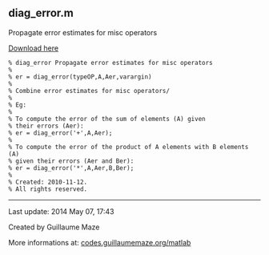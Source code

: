 ## diag\_error.m ##
Propagate error estimates for misc operators

[Download here](http://guillaumemaze.googlecode.com/svn/trunk/matlab/codes/matrix/diag_error.m)

```
% diag_error Propagate error estimates for misc operators
%
% er = diag_error(typeOP,A,Aer,varargin)
% 
% Combine error estimates for misc operators/
% 
% Eg:
% 
% To compute the error of the sum of elements (A) given 
% their errors (Aer):
% er = diag_error('+',A,Aer);
% 
% To compute the error of the product of A elements with B elements (A) 
% given their errors (Aer and Ber):
% er = diag_error('*',A,Aer,B,Ber);
%
% Created: 2010-11-12.
% All rights reserved.
```

---

Last update: 2014 May 07, 17:43

Created by Guillaume Maze

More informations at: [codes.guillaumemaze.org/matlab](http://codes.guillaumemaze.org/matlab)
